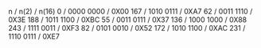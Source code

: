 n   /   n(2)        /   n(16)
0   /   0000 0000   /   0X00
167 /   1010 0111   /   0XA7
62  /   0011 1110   /   0X3E
188 /   1011 1100   /   0XBC
55  /   0011 0111   /   0X37
136 /   1000 1000   /   0X88
243 /   1111 0011   /   0XF3
82  /   0101 0010   /   0X52
172 /   1010 1100   /   0XAC
231 /   1110 0111   /   0XE7